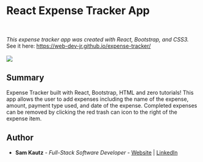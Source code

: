 
# React Expense Tracker App

<br>

_This expense tracker app was created with React, Bootstrap, and CSS3._
<br>
See it here: https://web-dev-jr.github.io/expense-tracker/
<br>
<br>
<image src="images/expense-tracker.PNG">
  
## Summary
Expense Tracker built with React, Bootstrap, HTML and zero tutorials! This app allows the user to add expenses including the name of the expense, amount, payment type used, and date of the expense. Completed expenses can be removed by clicking the red trash can icon to the right of the expense item. 

## Author

* **Sam Kautz** - *Full-Stack Software Developer* - [Website](https://samkautzresume.dev/) | [LinkedIn](https://www.linkedin.com/in/sam-k-64455416a/)
